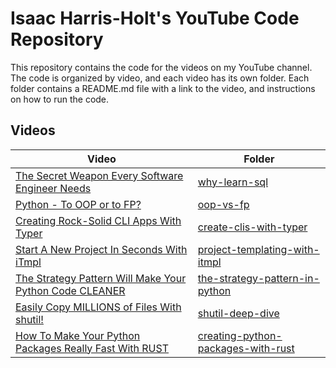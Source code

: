 # Isaac Harris-Holt's YouTube Code Repository

This repository contains the code for the videos on my YouTube channel. The 
code is organized by video, and each video has its own folder. Each folder
contains a README.md file with a link to the video, and instructions on how to
run the code.

## Videos

| Video                                                                                   | Folder                                                                         |
|-----------------------------------------------------------------------------------------|--------------------------------------------------------------------------------|
| [The Secret Weapon Every Software Engineer Needs](https://youtu.be/G0DB5fVqbeg)         | [why-learn-sql](./001-why-learn-sql)                                           |
| [Python - To OOP or to FP?](https://youtu.be/lNRBF6l8Jh4)                               | [oop-vs-fp](./002-oop-vs-fp)                                                   |
| [Creating Rock-Solid CLI Apps With Typer](https://youtu.be/8-i3U_3Gxko)                 | [create-clis-with-typer](./003-create-clis-with-typer)                         |
| [Start A New Project In Seconds With iTmpl](https://youtu.be/uRLT9wTdqLM)               | [project-templating-with-itmpl](./004-project-templating-with-itmpl)           |
| [The Strategy Pattern Will Make Your Python Code CLEANER](https://youtu.be/hVLb3-OE3pM) | [the-strategy-pattern-in-python](./008-the-strategy-pattern-in-python)         |
| [Easily Copy MILLIONS of Files With shutil!](https://youtu.be/NmWXJHLMhaQ)              | [shutil-deep-dive](./009-shutil-deep-dive)                                     |
| [How To Make Your Python Packages Really Fast With RUST](https://youtu.be/jlWhnrk8go0)  | [creating-python-packages-with-rust](./010-creating-python-packages-with-rust) |
